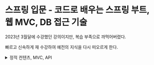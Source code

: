 # 스프링 입문 - 코드로 배우는 스프링 부트, 웹 MVC, DB 접근 기술

2023년 3월달에 수강했던 강의이지만, 복습 부족으로 까먹어버렸다.

빠르고 신속하게 재 수강하여 예전의 지식을 다시 떠오르게 한다.


<details>
<summary>정적 컨텐츠, MVC, API</summary>

## 정적 컨텐츠 
server에서 하는 일 없이 파일 자체를 웹 브라우저에 전달한다.

원하는 파일을 __resources/static__ 아래에 넣으면 **정적 컨텐츠**로 인식한다.

* 동작 과정
  1. hello-static Controller가 있는지 검사한다.
  2. 해당 Controller가 없으면 static에서 정적 컨텐츠(hello-static)이 있는지 검사한다.
  3. 해당 html(hello-static.html)을 웹 브라우저에 전달한다.

## MVC와 템플릿 엔진
server에서 html을 변형 후(템플릿 엔진) 전달

사용자가 입력을 담당하는 View를 통해 요청을 보내면, 해당 요청을 Controller가 받고,
Contorller는 Moedl을 통해 데이터를 가져와, 해당 Model이 가진 데이터를 기반으로 출력을 담당하는(사용자에게 보여지는) View에서 제어해 사용자에게 전달한다.

### 1. Model
어플리케이션이 무엇을 할 것인지 정의한다.

내부 비지니스 로직을 처리하기 위한 역할, DB와 연동해 사용자가 입력한 데이터나 출력할 데이터를 다룬다.

### 2. View 
사용자에게 입력 받고 출력될 화면을 보여준다.

### 3. Controller
Model과 VIew 사이에 있는 컴포넌트이다.

Model이 데이터를 어떻게 처리할 지 알려주는 역할, 처리 결과를 가지고 화면을 생성하도록 View에 전달.

* __localhost:8080/hello-mvc를 하면 오류가 나는 이유__
파라미터로 넘어온 값이 없기 때문 ?name=value 를 추가해 파라미터값을 넘겨주자.


## API
정적 컨텐츠, MVC는 html을 웹브라우저에 전달

하지만 __API는 값 자체를 전달__ 한다.

1. __그 값이 문자일 경우__
    * ResponseBody에서 문자를 Http Body태그에 직접 반환
    * 위 역할을 HttpMessageConverter에서 StringConverter가 도와줌
2. __그 값이 객체일 경우__
    * Http의 Body태그에 객체를 JSON 방식으로 변환해 직접 반환
    * 위 역할을 HttpMessageConverter에서 JsonConverter가 수행


</details>
